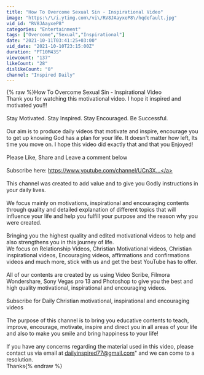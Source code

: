 ```yaml
---
title: "How To Overcome Sexual Sin - Inspirational Video"
image: "https:\/\/i.ytimg.com\/vi\/RV8JAayxeP8\/hqdefault.jpg"
vid_id: "RV8JAayxeP8"
categories: "Entertainment"
tags: ["Overcome","Sexual","Inspirational"]
date: "2021-10-11T03:41:25+03:00"
vid_date: "2021-10-10T23:15:00Z"
duration: "PT10M43S"
viewcount: "137"
likeCount: "28"
dislikeCount: "0"
channel: "Inspired Daily"
---
```

{% raw %}How To Overcome Sexual Sin - Inspirational Video<br />Thank you for watching this motivational video. I hope it inspired and motivated you!!!<br />                   <br />Stay Motivated. Stay Inspired. Stay Encouraged. Be Successful.<br /><br />Our aim is to produce daily videos that motivate and inspire, encourage you to get up knowing God has a plan for your life. It doesn't matter how left, Its time you move on. I hope this video did exactly that and that you Enjoyed!<br /><br />Please Like, Share and Leave a comment below<br /><br />Subscribe here: <a rel="nofollow" target="blank" href="https://www.youtube.com/channel/UCn3X​...">https://www.youtube.com/channel/UCn3X​...</a><br /><br />This channel was created to add value and to give you Godly instructions in your daily lives. <br /><br />We focus mainly on motivations, inspirational and encouraging contents through quality and detailed explanation of different topics that will influence your life and help you fulfill your purpose and the reason why you were created. <br /><br />Bringing you the highest quality and edited motivational videos to help and also strengthens you in this journey of life.<br />We focus on Relationship Videos, Christian Motivational videos, Christian inspirational videos, Encouraging videos, affirmations and confirmations videos and much more, stick with us and get the best YouTube has to offer.<br /><br />All of our contents are created by us using Video Scribe, Filmora Wondershare, Sony Vegas pro 13 and Photoshop to give you the best and high quality motivational, inspirational and encouraging videos.<br /><br />Subscribe for Daily Christian motivational, inspirational and encouraging videos<br /><br />The purpose of this channel is to bring you educative contents to teach, improve, encourage, motivate, inspire and direct you in all areas of your life and also to make you smile and bring happiness to your life!<br /><br />If you have any concerns regarding the material used in this video, please contact us via email at dailyinspired77@gmail.com&quot; and we can come to a resolution.<br />Thanks{% endraw %}
